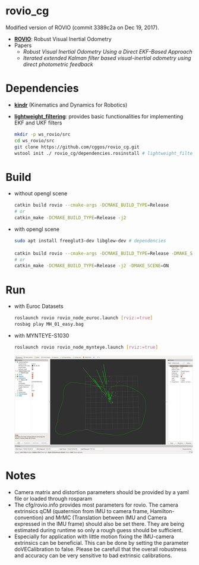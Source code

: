# rovio_cg

Modified version of ROVIO (commit 3389c2a  on Dec 19, 2017).

* **[ROVIO](https://github.com/ethz-asl/rovio)**: Robust Visual Inertial Odometry
* Papers
  - *Robust Visual Inertial Odometry Using a Direct EKF-Based Approach*
  - *Iterated extended Kalman filter based visual-inertial odometry using direct photometric feedback*

# Dependencies

* **[kindr](https://github.com/ethz-asl/kindr)** (Kinematics and Dynamics for Robotics)

* **[lightweight_filtering](https://bitbucket.org/bloesch/lightweight_filtering)**: provides basic functionalities for implementing EKF and UKF filters
  ```sh
  mkdir -p ws_rovio/src
  cd ws_rovio/src
  git clone https://github.com/cggos/rovio_cg.git
  wstool init ./ rovio_cg/dependencies.rosinstall # lightweight_filtering
  ```

# Build

* without opengl scene
  ```sh
  catkin build rovio --cmake-args -DCMAKE_BUILD_TYPE=Release
  # or
  catkin_make -DCMAKE_BUILD_TYPE=Release -j2
  ```

* with opengl scene
  ```sh
  sudo apt install freeglut3-dev libglew-dev # dependencies

  catkin build rovio --cmake-args -DCMAKE_BUILD_TYPE=Release -DMAKE_SCENE=ON
  # or
  catkin_make -DCMAKE_BUILD_TYPE=Release -j2 -DMAKE_SCENE=ON
  ```

# Run

* with Euroc Datasets
  ```sh
  roslaunch rovio rovio_node_euroc.launch [rviz:=true]
  rosbag play MH_01_easy.bag
  ```

* with MYNTEYE-S1030
  ```sh
  roslaunch rovio rovio_node_mynteye.launch [rviz:=true]
  ```
  ![](images/run_mynteye_s1030.jpg)

# Notes

* Camera matrix and distortion parameters should be provided by a yaml file or loaded through rosparam
* The cfg/rovio.info provides most parameters for rovio. The camera extrinsics qCM (quaternion from IMU to camera frame, Hamilton-convention) and MrMC (Translation between IMU and Camera expressed in the IMU frame) should also be set there. They are being estimated during runtime so only a rough guess should be sufficient.
* Especially for application with little motion fixing the IMU-camera extrinsics can be beneficial. This can be done by setting the parameter doVECalibration to false. Please be carefull that the overall robustness and accuracy can be very sensitive to bad extrinsic calibrations.
